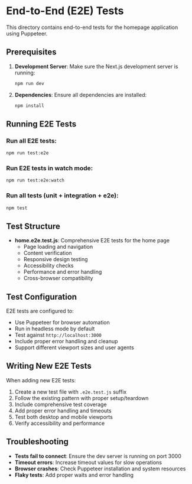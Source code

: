 # End-to-End (E2E) Tests

This directory contains end-to-end tests for the homepage application using Puppeteer.

## Prerequisites

1. **Development Server**: Make sure the Next.js development server is running:
   ```bash
   npm run dev
   ```

2. **Dependencies**: Ensure all dependencies are installed:
   ```bash
   npm install
   ```

## Running E2E Tests

### Run all E2E tests:
```bash
npm run test:e2e
```

### Run E2E tests in watch mode:
```bash
npm run test:e2e:watch
```

### Run all tests (unit + integration + e2e):
```bash
npm test
```

## Test Structure

- **home.e2e.test.js**: Comprehensive E2E tests for the home page
  - Page loading and navigation
  - Content verification
  - Responsive design testing
  - Accessibility checks
  - Performance and error handling
  - Cross-browser compatibility

## Test Configuration

E2E tests are configured to:
- Use Puppeteer for browser automation
- Run in headless mode by default
- Test against `http://localhost:3000`
- Include proper error handling and cleanup
- Support different viewport sizes and user agents

## Writing New E2E Tests

When adding new E2E tests:

1. Create a new test file with `.e2e.test.js` suffix
2. Follow the existing pattern with proper setup/teardown
3. Include comprehensive test coverage
4. Add proper error handling and timeouts
5. Test both desktop and mobile viewports
6. Verify accessibility and performance

## Troubleshooting

- **Tests fail to connect**: Ensure the dev server is running on port 3000
- **Timeout errors**: Increase timeout values for slow operations
- **Browser crashes**: Check Puppeteer installation and system resources
- **Flaky tests**: Add proper waits and error handling

